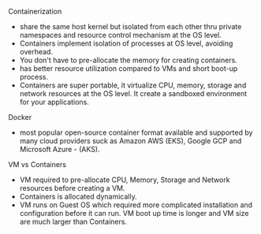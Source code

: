 Containerization
- share the same host kernel but isolated from each other thru private namespaces and resource control mechanism at the OS level.
- Containers implement isolation of processes at OS level, avoiding overhead.
- You don't have to pre-allocate the memory for creating containers.
- has better resource utilization compared to VMs and short boot-up process.
- Containers are super portable, it virtualize CPU, memory, storage and network resources at the OS level. It create a sandboxed environment for your applications. 

Docker
- most popular open-source container format available and supported by many cloud providers suck as Amazon AWS (EKS), Google GCP  and Microsoft Azure - (AKS).

VM vs Containers
- VM required to pre-allocate CPU, Memory, Storage and Network resources before creating a VM.
- Containers is allocated dynamically.
- VM runs on Guest OS which required more complicated installation and configuration before it can run. VM boot up time is longer and VM size are much larger than Containers.

